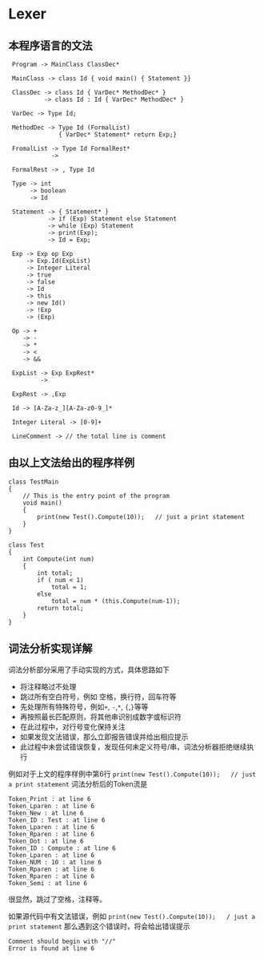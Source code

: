 Lexer
===

本程序语言的文法
---

```text
 Program -> MainClass ClassDec*

 MainClass -> class Id { void main() { Statement }}

 ClassDec -> class Id { VarDec* MethodDec* }
          -> class Id : Id { VarDec* MethodDec* }

 VarDec -> Type Id;

 MethodDec -> Type Id (FormalList)
              { VarDec* Statement* return Exp;}

 FromalList -> Type Id FormalRest*
            ->

 FormalRest -> , Type Id

 Type -> int
      -> boolean
      -> Id

 Statement -> { Statement* }
           -> if (Exp) Statement else Statement
           -> while (Exp) Statement
           -> print(Exp);
           -> Id = Exp;

 Exp -> Exp op Exp
     -> Exp.Id(ExpList)
     -> Integer Literal
     -> true
     -> false
     -> Id
     -> this
     -> new Id()
     -> !Exp
     -> (Exp)

 Op -> +
    -> -
    -> *
    -> <
    -> &&

 ExpList -> Exp ExpRest*
         ->

 ExpRest -> ,Exp

 Id -> [A-Za-z_][A-Za-z0-9_]*

 Integer Literal -> [0-9]+

 LineComment -> // the total line is comment
```

由以上文法给出的程序样例
---

```Csharp
class TestMain
{
    // This is the entry point of the program
    void main()
    {
        print(new Test().Compute(10));   // just a print statement
    }
}

class Test
{
    int Compute(int num)
    {
        int total;
        if ( num < 1)
            total = 1;
        else
            total = num * (this.Compute(num-1));
        return total;
    }
}
```

词法分析实现详解
---

词法分析部分采用了手动实现的方式，具体思路如下

* 将注释略过不处理
* 跳过所有空白符号，例如 空格，换行符，回车符等
* 先处理所有特殊符号，例如`+`, `-`,`*`, `{`,`}`等等
* 再按照最长匹配原则，将其他串识别成数字或标识符
* 在此过程中，对行号变化保持关注
* 如果发现文法错误，那么立即报告错误并给出相应提示
* 此过程中未尝试错误恢复，发现任何未定义符号/串，词法分析器拒绝继续执行

例如对于上文的程序样例中第6行 `print(new Test().Compute(10));   // just a print statement` 词法分析后的Token流是

```text
Token_Print : at line 6
Token_Lparen : at line 6
Token_New : at line 6
Token_ID : Test : at line 6
Token_Lparen : at line 6
Token_Rparen : at line 6
Token_Dot : at line 6
Token_ID : Compute : at line 6
Token_Lparen : at line 6
Token_NUM : 10 : at line 6
Token_Rparen : at line 6
Token_Rparen : at line 6
Token_Semi : at line 6
```

很显然，跳过了空格，注释等。

如果源代码中有文法错误，例如
`print(new Test().Compute(10));   / just a print statement`
那么遇到这个错误时，将会给出错误提示

```text
Comment should begin with "//"
Error is found at line 6
```